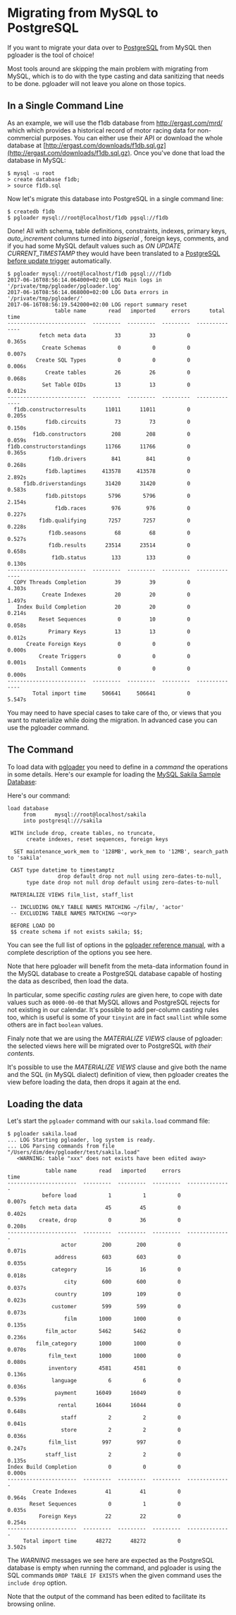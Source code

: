 # Migrating from MySQL to PostgreSQL

If you want to migrate your data over to
[PostgreSQL](http://www.postgresql.org) from MySQL then pgloader is the tool
of choice!

Most tools around are skipping the main problem with migrating from MySQL,
which is to do with the type casting and data sanitizing that needs to be
done. pgloader will not leave you alone on those topics.

## In a Single Command Line

As an example, we will use the f1db database from <http://ergast.com/mrd/>
which which provides a historical record of motor racing data for
non-commercial purposes. You can either use their API or download the whole
database
at
[http://ergast.com/downloads/f1db.sql.gz](http://ergast.com/downloads/f1db.sql.gz).
Once you've done that load the database in MySQL:

    $ mysql -u root
    > create database f1db;
    > source f1db.sql

Now let's migrate this database into PostgreSQL in a single command line:

    $ createdb f1db
    $ pgloader mysql://root@localhost/f1db pgsql://f1db

Done! All with schema, table definitions, constraints, indexes, primary
keys, *auto_increment* columns turned into *bigserial* , foreign keys,
comments, and if you had some MySQL default values such as *ON UPDATE
CURRENT_TIMESTAMP* they would have been translated to
a
[PostgreSQL before update trigger](https://www.postgresql.org/docs/current/static/plpgsql-trigger.html) automatically.

    $ pgloader mysql://root@localhost/f1db pgsql:///f1db
    2017-06-16T08:56:14.064000+02:00 LOG Main logs in '/private/tmp/pgloader/pgloader.log'
    2017-06-16T08:56:14.068000+02:00 LOG Data errors in '/private/tmp/pgloader/'
    2017-06-16T08:56:19.542000+02:00 LOG report summary reset
                   table name       read   imported     errors      total time
    -------------------------  ---------  ---------  ---------  --------------
              fetch meta data         33         33          0          0.365s 
               Create Schemas          0          0          0          0.007s 
             Create SQL Types          0          0          0          0.006s 
                Create tables         26         26          0          0.068s 
               Set Table OIDs         13         13          0          0.012s 
    -------------------------  ---------  ---------  ---------  --------------
      f1db.constructorresults      11011      11011          0          0.205s 
                f1db.circuits         73         73          0          0.150s 
            f1db.constructors        208        208          0          0.059s 
    f1db.constructorstandings      11766      11766          0          0.365s 
                 f1db.drivers        841        841          0          0.268s 
                f1db.laptimes     413578     413578          0          2.892s 
         f1db.driverstandings      31420      31420          0          0.583s 
                f1db.pitstops       5796       5796          0          2.154s 
                   f1db.races        976        976          0          0.227s 
              f1db.qualifying       7257       7257          0          0.228s 
                 f1db.seasons         68         68          0          0.527s 
                 f1db.results      23514      23514          0          0.658s 
                  f1db.status        133        133          0          0.130s 
    -------------------------  ---------  ---------  ---------  --------------
      COPY Threads Completion         39         39          0          4.303s 
               Create Indexes         20         20          0          1.497s 
       Index Build Completion         20         20          0          0.214s 
              Reset Sequences          0         10          0          0.058s 
                 Primary Keys         13         13          0          0.012s 
          Create Foreign Keys          0          0          0          0.000s 
              Create Triggers          0          0          0          0.001s 
             Install Comments          0          0          0          0.000s 
    -------------------------  ---------  ---------  ---------  --------------
            Total import time     506641     506641          0          5.547s 

You may need to have special cases to take care of tho, or views that you
want to materialize while doing the migration. In advanced case you can use
the pgloader command.

## The Command

To load data with [pgloader](http://pgloader.tapoueh.org/) you need to
define in a *command* the operations in some details. Here's our example for
loading the
[MySQL Sakila Sample Database](http://dev.mysql.com/doc/sakila/en/):

Here's our command:

    load database
         from      mysql://root@localhost/sakila
         into postgresql:///sakila
    
     WITH include drop, create tables, no truncate,
          create indexes, reset sequences, foreign keys
    
      SET maintenance_work_mem to '128MB', work_mem to '12MB', search_path to 'sakila'
    
     CAST type datetime to timestamptz
                    drop default drop not null using zero-dates-to-null,
          type date drop not null drop default using zero-dates-to-null
         
     MATERIALIZE VIEWS film_list, staff_list
    
     -- INCLUDING ONLY TABLE NAMES MATCHING ~/film/, 'actor'
     -- EXCLUDING TABLE NAMES MATCHING ~<ory>
    
     BEFORE LOAD DO
     $$ create schema if not exists sakila; $$;

You can see the full list of options in the
[pgloader reference manual](pgloader.1.html), with a complete description
of the options you see here.

Note that here pgloader will benefit from the meta-data information found in
the MySQL database to create a PostgreSQL database capable of hosting the
data as described, then load the data.

In particular, some specific *casting rules* are given here, to cope with
date values such as `0000-00-00` that MySQL allows and PostgreSQL rejects
for not existing in our calendar. It's possible to add per-column casting
rules too, which is useful is some of your `tinyint` are in fact `smallint`
while some others are in fact `boolean` values.

Finaly note that we are using the *MATERIALIZE VIEWS* clause of pgloader:
the selected views here will be migrated over to PostgreSQL *with their
contents*.

It's possible to use the *MATERIALIZE VIEWS* clause and give both the name
and the SQL (in MySQL dialect) definition of view, then pgloader creates the
view before loading the data, then drops it again at the end.

## Loading the data

Let's start the `pgloader` command with our `sakila.load` command file:

    $ pgloader sakila.load
    ... LOG Starting pgloader, log system is ready.
    ... LOG Parsing commands from file "/Users/dim/dev/pgloader/test/sakila.load"
       <WARNING: table "xxx" does not exists have been edited away>
    
                table name       read   imported     errors            time
    ----------------------  ---------  ---------  ---------  --------------
               before load          1          1          0          0.007s
           fetch meta data         45         45          0          0.402s
              create, drop          0         36          0          0.208s
    ----------------------  ---------  ---------  ---------  --------------
                     actor        200        200          0          0.071s
                   address        603        603          0          0.035s
                  category         16         16          0          0.018s
                      city        600        600          0          0.037s
                   country        109        109          0          0.023s
                  customer        599        599          0          0.073s
                      film       1000       1000          0          0.135s
                film_actor       5462       5462          0          0.236s
             film_category       1000       1000          0          0.070s
                 film_text       1000       1000          0          0.080s
                 inventory       4581       4581          0          0.136s
                  language          6          6          0          0.036s
                   payment      16049      16049          0          0.539s
                    rental      16044      16044          0          0.648s
                     staff          2          2          0          0.041s
                     store          2          2          0          0.036s
                 film_list        997        997          0          0.247s
                staff_list          2          2          0          0.135s
    Index Build Completion          0          0          0          0.000s
    ----------------------  ---------  ---------  ---------  --------------
            Create Indexes         41         41          0          0.964s
           Reset Sequences          0          1          0          0.035s
              Foreign Keys         22         22          0          0.254s
    ----------------------  ---------  ---------  ---------  --------------
         Total import time      48272      48272          0          3.502s

The *WARNING* messages we see here are expected as the PostgreSQL database
is empty when running the command, and pgloader is using the SQL commands
`DROP TABLE IF EXISTS` when the given command uses the `include drop`
option.

Note that the output of the command has been edited to facilitate its
browsing online.
